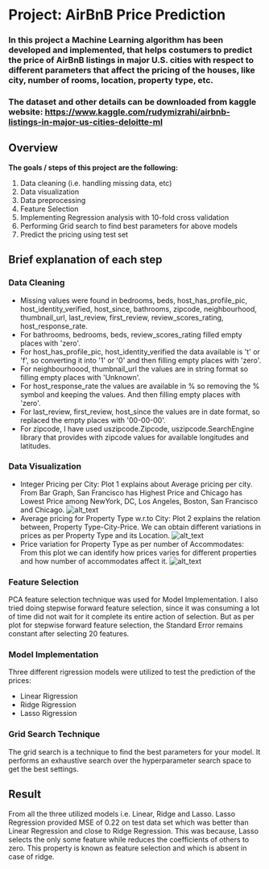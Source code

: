 # **Project: AirBnB Price Prediction**
### In this project a  Machine Learning algorithm has been developed and implemented, that helps costumers to predict the price of AirBnB listings in major U.S. cities with respect to different parameters that affect the pricing of the houses, like city, number of rooms, location, property type, etc.
### The dataset and other details can be downloaded from kaggle website: https://www.kaggle.com/rudymizrahi/airbnb-listings-in-major-us-cities-deloitte-ml 

## Overview
**The goals / steps of this project are the following:**
1. Data cleaning (i.e. handling missing data, etc)
2. Data visualization
4. Data preprocessing
3. Feature Selection
4. Implementing Regression analysis with 10-fold cross validation
5. Performing Grid search to find best parameters for above models
6. Predict the pricing using test set
    
[//]: # (Image References)

[image1]: ./camera_cal/undistorted/cal1.jpg
[image2]: ./test_outputs/undistorted_test6.jpg
[image3]: ./test_outputs/thresholded_image_test6.jpg
[image4]: ./test_outputs/warped_image_test6.jpg
[image5]: ./test_outputs/search_region_test6.jpg
[image6]: ./test_outputs/final_image_test6.jpg

## Brief explanation of each step

### Data Cleaning
- Missing values were found in bedrooms, beds, host_has_profile_pic, host_identity_verified, host_since, bathrooms, zipcode, neighbourhood, thumbnail_url, last_review, first_review, review_scores_rating, host_response_rate.
- For bathrooms, bedrooms, beds, review_scores_rating filled empty places with 'zero'.
- For host_has_profile_pic, host_identity_verified the data available is 't' or 'f', so converting it into '1' or '0' and then filling empty places with 'zero'.
- For neighbourhoood, thumbnail_url the values are in string format so filling empty places with 'Unknown'.
- For host_response_rate the values are available in % so removing the % symbol and keeping the values. And then filling empty places with 'zero'.
- For last_review, first_review, host_since the values are in date format, so replaced the empty places with '00-00-00'.
- For zipcode, I have used uszipcode.Zipcode, uszipcode.SearchEngine library that provides with zipcode values for available longitudes and latitudes.

### Data Visualization
- Integer Pricing per City: Plot 1 explains about Average pricing per city. From Bar Graph, San Francisco has Highest Price and Chicago has Lowest Price among NewYork, DC, Los Angeles,  Boston, San Francisco and Chicago.
![alt_text][image1]
- Average pricing for Property Type w.r.to City: Plot 2 explains the relation between, Property Type-City-Price. We can obtain different variations in prices as per Property Type and its Location.
![alt_text][image2]
- Price variation for Property Type as per number of Accommodates: From this plot we can identify how prices varies for different properties and how number of accommodates affect it.
![alt_text][image3]

### Feature Selection
PCA feature selection technique was used for Model Implementation.
I also tried doing stepwise forward feature selection, since it was consuming a lot of time did not wait for it complete its entire action of selection. But as per plot for stepwise forward feature selection, the Standard Error remains constant after selecting 20 features.

### Model Implementation
Three different rigression models were utilized to test the prediction of the prices:
- Linear Rigression
- Ridge Rigression
- Lasso Rigression

### Grid Search Technique
The grid search is a technique to find the best parameters for your model. It performs an exhaustive search over the hyperparameter search space to get the best settings.

## Result
From all the three utilized models i.e. Linear, Ridge and Lasso. Lasso Regression provided MSE of 0.22 on test data set which was better than Linear Regression and close to Ridge Regression. This was because, Lasso selects the only some feature while reduces the coefficients of others to zero. This property is known as feature selection and which is absent in case of ridge.
